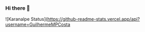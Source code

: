 ### Hi there 👋
![Karanalpe Status](https://github-readme-stats.vercel.app/api?username=GuilhermeMPCosta
<!--
**GuilhermeMPCosta/GuilhermeMPCosta** is a ✨ _special_ ✨ repository because its `README.md` (this file) appears on your GitHub profile.
<details>
<summmary>Lista</summary>
item
</details>
Here are some ideas to get you started:

- 🔭 I’m currently working on ...
- 🌱 I’m currently learning ...
- 👯 I’m looking to collaborate on ...
- 🤔 I’m looking for help with ...
- 💬 Ask me about ...
- 📫 How to reach me: ...
- 😄 Pronouns: ...
- ⚡ Fun fact: ...
-->
